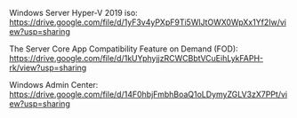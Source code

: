Windows Server Hyper-V 2019 iso: https://drive.google.com/file/d/1yF3v4yPXpF9Ti5WlJtOWX0WpXx1Yf2Iw/view?usp=sharing

The Server Core App Compatibility Feature on Demand (FOD): https://drive.google.com/file/d/1kUYphyjjzRCWCBbtVCuEihLykFAPH-rk/view?usp=sharing

Windows Admin Center: https://drive.google.com/file/d/14F0hbjFmbhBoaQ1oLDymyZGLV3zX7PPt/view?usp=sharing
